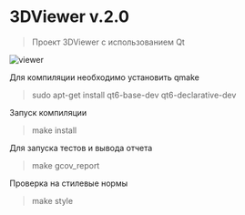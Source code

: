 # 3DViewer v.2.0

> Проект 3DViewer с использованием Qt

![viewer](model/viewer.png)

Для компиляции необходимо установить qmake

> sudo apt-get install qt6-base-dev qt6-declarative-dev

Запуск компиляции

> make install

Для запуска тестов и вывода отчета

> make gcov_report

Проверка на стилевые нормы

> make style
